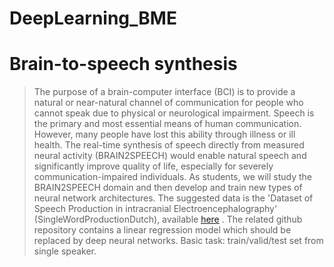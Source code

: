 # DeepLearning_BME

# Brain-to-speech synthesis

> The purpose of a brain-computer interface (BCI) is to provide a natural or near-natural channel of communication for people who cannot speak due to physical or neurological impairment.
> Speech is the primary and most essential means of human communication. However, many people have lost this ability through illness or ill health. The real-time synthesis of speech directly from measured neural activity (BRAIN2SPEECH) would enable natural speech and significantly improve quality of life, especially for severely communication-impaired individuals.
> As students, we will study the BRAIN2SPEECH domain and then develop and train new types of neural network architectures.
> The suggested data is the 'Dataset of Speech Production in intracranial Electroencephalography' (SingleWordProductionDutch), available [here](https://osf.io/nrgx6/) .
> The related github repository contains a linear regression model which should be replaced by deep neural networks.
> Basic task: train/valid/test set from single speaker.
